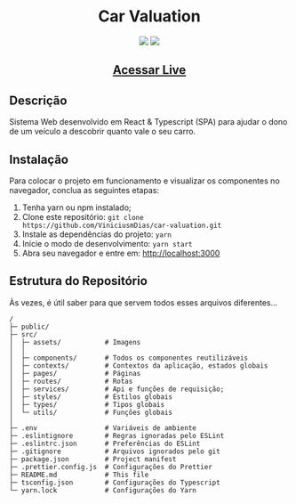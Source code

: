 <h1 align="center">Car Valuation</h1>

<p align="center">

<img src="https://img.shields.io/badge/typescript-%5E4.0.3-green" >

<img src="https://img.shields.io/badge/react-%5E16.12.0-green" >


<h2 align="center"><a  href="https://car-valuation.netlify.app/">Acessar Live</a></h2>

</p>

## Descrição

Sistema Web desenvolvido em React & Typescript (SPA) para ajudar o dono de um veículo a descobrir quanto vale o seu carro.

## Instalação

Para colocar o projeto em funcionamento e visualizar os componentes no navegador, conclua as seguintes etapas:

1. Tenha yarn ou npm instalado;
2. Clone este repositório: `git clone https://github.com/ViniciusmDias/car-valuation.git`
3. Instale as dependências do projeto: `yarn`
4. Inicie o modo de desenvolvimento: `yarn start`
5. Abra seu navegador e entre em: <http://localhost:3000>

## Estrutura do Repositório

Às vezes, é útil saber para que servem todos esses arquivos diferentes...

```
/
├─ public/
├─ src/
│  ├─ assets/           # Imagens
│  │
│  ├─ components/       # Todos os componentes reutilizáveis
│  ├─ contexts/         # Contextos da aplicação, estados globais
│  ├─ pages/            # Páginas
│  ├─ routes/           # Rotas
│  ├─ services/         # Api e funções de requisição;
│  ├─ styles/           # Estilos globais
│  ├─ types/            # Tipos globais
│  └─ utils/            # Funções globais
│
├─ .env                 # Variáveis de ambiente
├─ .eslintignore        # Regras ignoradas pelo ESLint
├─ .eslintrc.json       # Preferências do ESLint
├─ .gitignore           # Arquivos ignorados pelo git
├─ package.json         # Project manifest
├─ .prettier.config.js  # Configurações do Prettier
├─ README.md            # This file
├─ tsconfig.json        # Configurações do Typescript
└─ yarn.lock            # Configurações do Yarn
